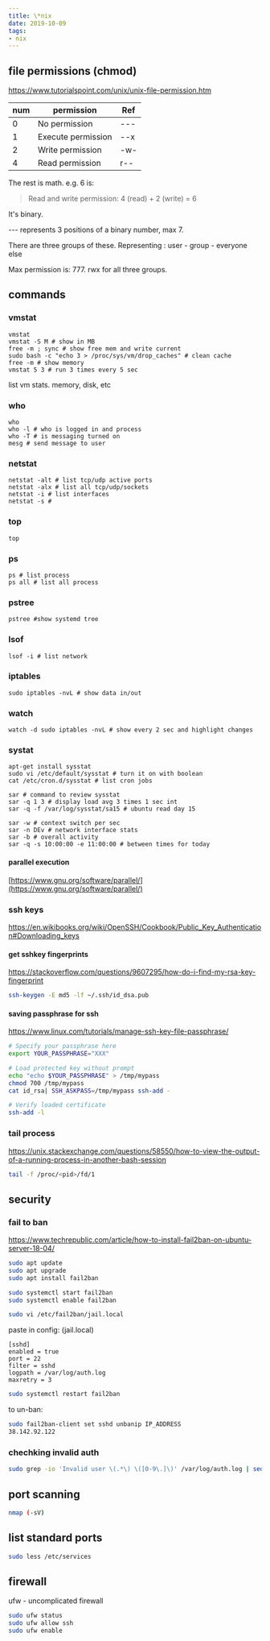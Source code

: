 ```yaml
---
title: \*nix
date: 2019-10-09
tags:
- nix
---
```


## file permissions (chmod)

https://www.tutorialspoint.com/unix/unix-file-permission.htm

| num | permission         | Ref |
|-----|--------------------|-----|
| 0   | No permission      | --- |
| 1   | Execute permission | --x |
| 2   | Write permission   | -w- |
| 4   | Read permission    | r-- |

The rest is math. e.g. 6 is:

> Read and write permission: 4 (read) + 2 (write) = 6

It's binary.

--- represents 3 positions of a binary number, max 7.

There are three groups of these. Representing : user - group - everyone else

Max permission is: 777. rwx for all three groups.

## commands

### vmstat

```text
vmstat
vmstat -S M # show in MB
free -m ; sync # show free mem and write current
sudo bash -c "echo 3 > /proc/sys/vm/drop_caches" # clean cache
free -m # show memory
vmstat 5 3 # run 3 times every 5 sec
```

list vm stats. memory, disk, etc

### who

```text
who
who -l # who is logged in and process
who -T # is messaging turned on
mesg # send message to user
```

### netstat

```text
netstat -alt # list tcp/udp active ports
netstat -alx # list all tcp/udp/sockets
netstat -i # list interfaces
netstat -s #
```

### top

```text
top
```

### ps

```text
ps # list process
ps all # list all process
```

### pstree

```text
pstree #show systemd tree
```

### lsof

```text
lsof -i # list network
```

### iptables

```text
sudo iptables -nvL # show data in/out
```

### watch

```text
watch -d sudo iptables -nvL # show every 2 sec and highlight changes
```

### systat

```text
apt-get install sysstat
sudo vi /etc/default/sysstat # turn it on with boolean
cat /etc/cron.d/sysstat # list cron jobs

sar # command to review sysstat
sar -q 1 3 # display load avg 3 times 1 sec int
sar -q -f /var/log/sysstat/sa15 # ubuntu read day 15

sar -w # context switch per sec
sar -n DEv # network interface stats
sar -b # overall activity
sar -q -s 10:00:00 -e 11:00:00 # between times for today
```

#### parallel execution

[https://www.gnu.org/software/parallel/](https://www.gnu.org/software/parallel/)

### ssh keys

https://en.wikibooks.org/wiki/OpenSSH/Cookbook/Public_Key_Authentication#Downloading_keys

#### get sshkey fingerprints

https://stackoverflow.com/questions/9607295/how-do-i-find-my-rsa-key-fingerprint

```bash
ssh-keygen -E md5 -lf ~/.ssh/id_dsa.pub
```


#### saving passphrase for ssh

https://www.linux.com/tutorials/manage-ssh-key-file-passphrase/

```bash
# Specify your passphrase here
export YOUR_PASSPHRASE="XXX"

# Load protected key without prompt
echo "echo $YOUR_PASSPHRASE" > /tmp/mypass
chmod 700 /tmp/mypass
cat id_rsa| SSH_ASKPASS=/tmp/mypass ssh-add -

# Verify loaded certificate
ssh-add -l
```

### tail process

https://unix.stackexchange.com/questions/58550/how-to-view-the-output-of-a-running-process-in-another-bash-session

```bash
tail -f /proc/<pid>/fd/1
```

## security

### fail to ban

https://www.techrepublic.com/article/how-to-install-fail2ban-on-ubuntu-server-18-04/

```bash
sudo apt update
sudo apt upgrade
sudo apt install fail2ban

sudo systemctl start fail2ban
sudo systemctl enable fail2ban

sudo vi /etc/fail2ban/jail.local
```

paste in config: (jail.local)

```
[sshd]
enabled = true
port = 22
filter = sshd
logpath = /var/log/auth.log
maxretry = 3
```

```bash
sudo systemctl restart fail2ban
```

to un-ban:

```bash
sudo fail2ban-client set sshd unbanip IP_ADDRESS
38.142.92.122
```

### chechking invalid auth

```bash
sudo grep -io 'Invalid user \(.*\) \([0-9\.]\)' /var/log/auth.log | sed 's/[Ii]nvalid user //' > invalid_auth.log 
```

## port scanning

```bash
nmap (-sV)
```

## list standard ports

```bash
sudo less /etc/services
```

## firewall

ufw - uncomplicated firewall

```bash
sudo ufw status
sudo ufw allow ssh
sudo ufw enable
```